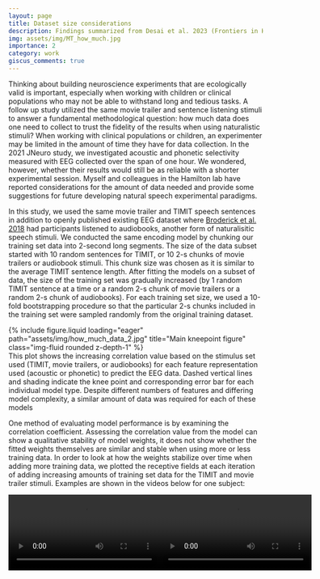 ```yaml
---
layout: page
title: Dataset size considerations
description: Findings summarized from Desai et al. 2023 (Frontiers in Human Neuroscience)
img: assets/img/MT_how_much.jpg
importance: 2
category: work
giscus_comments: true
---
```


Thinking about building neuroscience experiments that are ecologically valid is important, especially when working with children or clinical populations who may not be able to withstand long and tedious tasks. A follow up study utilized the same movie trailer and sentence listening stimuli to answer a fundamental methodological question: how much data does one need to collect to trust the fidelity of the results when using naturalistic stimuli? When working with clinical populations or children, an experimenter may be limited in the amount of time they have for data collection. In the 2021 JNeuro study, we investigated acoustic and phonetic selectivity measured with EEG collected over the span of one hour. We wondered, however, whether their results would still be as reliable with a shorter experimental session. Myself and colleagues in the Hamilton lab have reported considerations for the amount of data needed and provide some suggestions for future developing natural speech experimental paradigms. 

In this study, we used the same movie trailer and TIMIT speech sentences in addition to openly published existing EEG dataset where <a href="https://pubmed.ncbi.nlm.nih.gov/29478856/">Broderick et al. 2018</a> had participants listened to audiobooks, another form of naturalisitic speech stimuli. We conducted the same encoding model by chunking our training set data into 2-second long segments. The size of the data subset started with 10 random sentences for TIMIT, or 10 2-s chunks of movie trailers or audiobook stimuli. This chunk size was chosen as it is similar to the average TIMIT sentence length. After fitting the models on a subset of data, the size of the training set was gradually increased (by 1 random TIMIT sentence at a time or a random 2-s chunk of movie trailers or a random 2-s chunk of audiobooks). For each training set size, we used a 10-fold bootstrapping procedure so that the particular 2-s chunks included in the training set were sampled randomly from the original training dataset.



<div class="row">
    <div class="col-sm mt-3 mt-md-0">
        {% include figure.liquid loading="eager" path="assets/img/how_much_data_2.jpg" title="Main kneepoint figure" class="img-fluid rounded z-depth-1" %}
    </div>
</div>
<div class="caption">
    This plot shows the increasing correlation value based on the stimulus set used (TIMIT, movie trailers, or audiobooks) for each feature representation used (acoustic or phonetic) to predict the EEG data. Dashed vertical lines and shading indicate the knee point and corresponding error bar for each individual model type. Despite different numbers of features and differing model complexity, a similar amount of data was required for each of these models
</div>


One method of evaluating model performance is by examining the correlation coefficient. Assessing the correlation value from the model can show a qualitative stability of model weights, it does not show whether the fitted weights themselves are similar and stable when using more or less training data. In order to look at how the weights stabilize over time when adding more training data, we plotted the receptive fields at each iteration of adding increasing amounts of training set data for the TIMIT and movie trailer stimuli. Examples are shown in the videos below for one subject:


<title>Embedded Videos</title>
<style>
  .video-container {
    display: flex;
    justify-content: space-between;
    margin-bottom: 20px;
  }

  .video {
    width: 45%; /* Adjust as needed */
  }
</style>

<body>

<div class="video-container">
  <video class="video" controls>
    <source src="https://maansidesai.github.io/assets/video/timit.mp4" type="video/mp4">
    Your browser does not support the video tag.
  </video>
  
  <video class="video" controls>
    <source src="https://maansidesai.github.io/assets/video/mt.mp4" type="video/mp4">
    Your browser does not support the video tag.
  </video>
</div>

</body>

